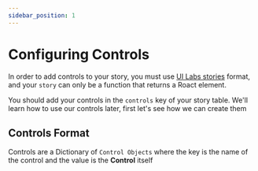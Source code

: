 ```yaml
---
sidebar_position: 1
---
```


# Configuring Controls

In order to add controls to your story, you must use [UI Labs stories](../Stories/uilabs) format, and your `story` can only be a function that returns a Roact element.

You should add your controls in the `controls` key of your story table. We'll learn how to use our controls later, first let's see how we can create them

## Controls Format

Controls are a Dictionary of `Control Objects` where the key is the name of the control and the value is the **Control** itself
